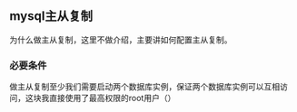 ## mysql主从复制

为什么做主从复制，这里不做介绍，主要讲如何配置主从复制。
### 必要条件
做主从复制至少我们需要启动两个数据库实例，保证两个数据库实例可以互相访问，这块我直接使用了最高权限的root用户（）

